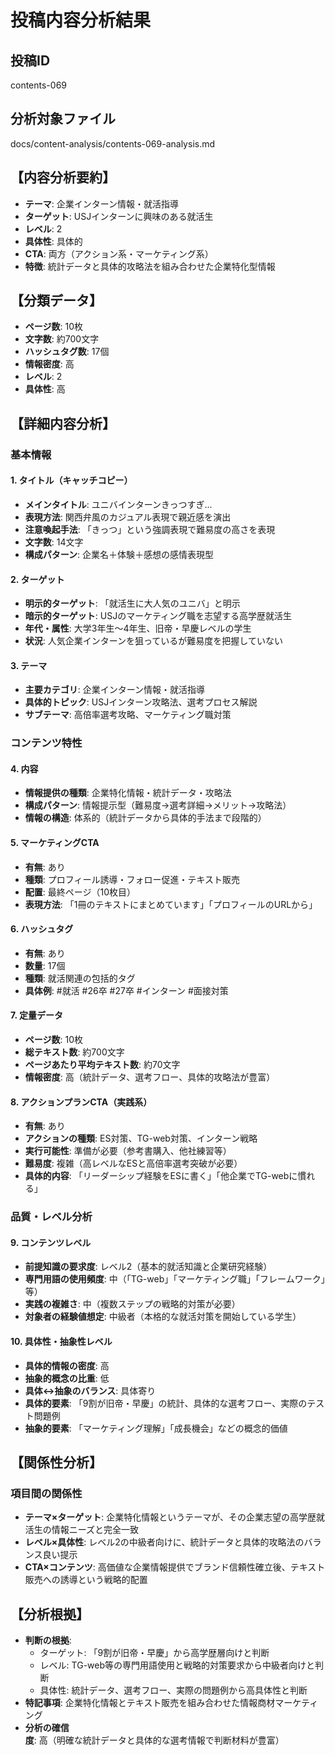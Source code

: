 # 投稿内容分析結果

## 投稿ID
contents-069

## 分析対象ファイル
docs/content-analysis/contents-069-analysis.md

## 【内容分析要約】
- **テーマ**: 企業インターン情報・就活指導
- **ターゲット**: USJインターンに興味のある就活生
- **レベル**: 2
- **具体性**: 具体的
- **CTA**: 両方（アクション系・マーケティング系）
- **特徴**: 統計データと具体的攻略法を組み合わせた企業特化型情報

## 【分類データ】
- **ページ数**: 10枚
- **文字数**: 約700文字
- **ハッシュタグ数**: 17個
- **情報密度**: 高
- **レベル**: 2
- **具体性**: 高

## 【詳細内容分析】

### 基本情報
#### 1. タイトル（キャッチコピー）
- **メインタイトル**: ユニバインターンきっつすぎ...
- **表現方法**: 関西弁風のカジュアル表現で親近感を演出
- **注意喚起手法**: 「きっつ」という強調表現で難易度の高さを表現
- **文字数**: 14文字
- **構成パターン**: 企業名＋体験＋感想の感情表現型

#### 2. ターゲット
- **明示的ターゲット**: 「就活生に大人気のユニバ」と明示
- **暗示的ターゲット**: USJのマーケティング職を志望する高学歴就活生
- **年代・属性**: 大学3年生〜4年生、旧帝・早慶レベルの学生
- **状況**: 人気企業インターンを狙っているが難易度を把握していない

#### 3. テーマ
- **主要カテゴリ**: 企業インターン情報・就活指導
- **具体的トピック**: USJインターン攻略法、選考プロセス解説
- **サブテーマ**: 高倍率選考攻略、マーケティング職対策

### コンテンツ特性
#### 4. 内容
- **情報提供の種類**: 企業特化情報・統計データ・攻略法
- **構成パターン**: 情報提示型（難易度→選考詳細→メリット→攻略法）
- **情報の構造**: 体系的（統計データから具体的手法まで段階的）

#### 5. マーケティングCTA
- **有無**: あり
- **種類**: プロフィール誘導・フォロー促進・テキスト販売
- **配置**: 最終ページ（10枚目）
- **表現方法**: 「1冊のテキストにまとめています」「プロフィールのURLから」

#### 6. ハッシュタグ
- **有無**: あり
- **数量**: 17個
- **種類**: 就活関連の包括的タグ
- **具体例**: #就活 #26卒 #27卒 #インターン #面接対策

#### 7. 定量データ
- **ページ数**: 10枚
- **総テキスト数**: 約700文字
- **ページあたり平均テキスト数**: 約70文字
- **情報密度**: 高（統計データ、選考フロー、具体的攻略法が豊富）

#### 8. アクションプランCTA（実践系）
- **有無**: あり
- **アクションの種類**: ES対策、TG-web対策、インターン戦略
- **実行可能性**: 準備が必要（参考書購入、他社練習等）
- **難易度**: 複雑（高レベルなESと高倍率選考突破が必要）
- **具体的内容**: 「リーダーシップ経験をESに書く」「他企業でTG-webに慣れる」

### 品質・レベル分析
#### 9. コンテンツレベル
- **前提知識の要求度**: レベル2（基本的就活知識と企業研究経験）
- **専門用語の使用頻度**: 中（「TG-web」「マーケティング職」「フレームワーク」等）
- **実践の複雑さ**: 中（複数ステップの戦略的対策が必要）
- **対象者の経験値想定**: 中級者（本格的な就活対策を開始している学生）

#### 10. 具体性・抽象性レベル
- **具体的情報の密度**: 高
- **抽象的概念の比重**: 低
- **具体↔抽象のバランス**: 具体寄り
- **具体的要素**: 「9割が旧帝・早慶」の統計、具体的な選考フロー、実際のテスト問題例
- **抽象的要素**: 「マーケティング理解」「成長機会」などの概念的価値

## 【関係性分析】
### 項目間の関係性
- **テーマ×ターゲット**: 企業特化情報というテーマが、その企業志望の高学歴就活生の情報ニーズと完全一致
- **レベル×具体性**: レベル2の中級者向けに、統計データと具体的攻略法のバランス良い提示
- **CTA×コンテンツ**: 高価値な企業情報提供でブランド信頼性確立後、テキスト販売への誘導という戦略的配置

## 【分析根拠】
- **判断の根拠**: 
  - ターゲット: 「9割が旧帝・早慶」から高学歴層向けと判断
  - レベル: TG-web等の専門用語使用と戦略的対策要求から中級者向けと判断
  - 具体性: 統計データ、選考フロー、実際の問題例から高具体性と判断
- **特記事項**: 企業特化情報とテキスト販売を組み合わせた情報商材マーケティング
- **分析の確信度**: 高（明確な統計データと具体的な選考情報で判断材料が豊富）